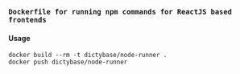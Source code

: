 ### `Dockerfile for running npm commands for ReactJS based frontends`

#### Usage
```shell
docker build --rm -t dictybase/node-runner .
docker push dictybase/node-runner
```
